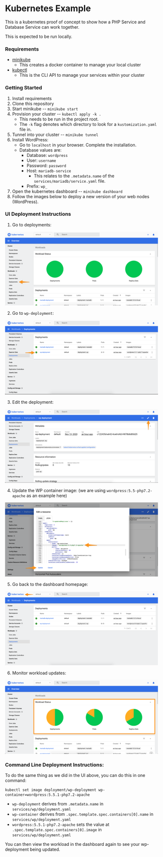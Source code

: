 # Kubernetes Example
This is a kubernetes proof of concept to show how a PHP Service and Database Service can work together.

This is expected to be run locally.

### Requirements
- [minikube](https://minikube.sigs.k8s.io/docs/start/)
    - This creates a docker container to manage your local cluster
- [kubectl](https://kubernetes.io/docs/tasks/tools/install-kubectl/)
    - This is the CLI API to manage your services within your cluster

### Getting Started
1. Install requirements
2. Clone this repository
3. Start minikube -- `minikube start`
4. Provision your cluster -- `kubectl apply -k .`
    - This needs to be run in the project root.
    - The `-k` flag denotes which directory to look for a `kustomization.yaml` file in.
5. Tunnel into your cluster -- `minikube tunnel`
6. Install WordPress:
    - Go to `localhost` in your browser. Complete the installation.
    - Database values are:
        - Database: `wordpress`
        - User: `username`
        - Password: `password`
        - Host: `mariadb-service`
            - This relates to the `.metadata.name` of the `services/mariadb/service.yaml` file.
        - Prefix: `wp_`
7. Open the kubernetes dashboard -- `minikube dashboard`
8. Follow the images below to deploy a new version of your web nodes (WordPress).

### UI Deployment Instructions
1. Go to deployments:

![Go to deployments](https://raw.githubusercontent.com/dambrogia/kubernetes-example/master/assets/go-to-deployments.png)

2. Go to `wp-deployment`:

![Go to WP deployment](https://raw.githubusercontent.com/dambrogia/kubernetes-example/master/assets/go-to-wp-deployment.png)

3. Edit the deployment:

![Edit the deployment](https://raw.githubusercontent.com/dambrogia/kubernetes-example/master/assets/edit-deployment.png)

4. Update the WP container image: (we are using `wordpress:5.5-php7.2-apache` as an example here)

![Update the WP container image](https://raw.githubusercontent.com/dambrogia/kubernetes-example/master/assets/update-wp-image.png)

5. Go back to the dashboard homepage:

![Go back to the dashboard homepage](https://raw.githubusercontent.com/dambrogia/kubernetes-example/master/assets/visit-dashboard-home-page.png)

6. Monitor workload updates:

![Monitor workload updates](https://raw.githubusercontent.com/dambrogia/kubernetes-example/master/assets/monitor-workload.png)


### Command Line Deployment Instructions:

To do the same thing as we did in the UI above, you can do this in one command:

    kubectl set image deployment/wp-deployment wp-container=wordpress:5.5.1-php7.2-apache

- `wp-deployment` derives from `.metadata.name` in `services/wp/deployment.yaml`
- `wp-container` derives from `.spec.template.spec.containers[0].name` in `services/wp/deployment.yaml`
- `wordpress:5.5.1-php7.2-apache` sets the value at `.spec.template.spec.containers[0].image` in `services/wp/deployment.yaml`

You can then view the workload in the dashboard again to see your wp-deployment being updated.
